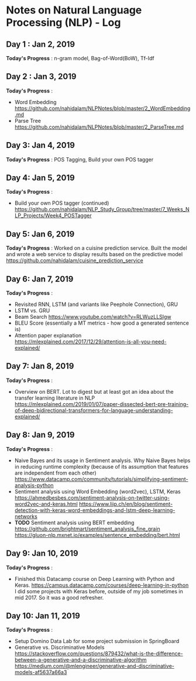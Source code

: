 # Notes on Natural Language Processing (NLP) - Log

## Day 1 : Jan 2, 2019

**Today's Progress** : n-gram model, Bag-of-Word(BoW), Tf-Idf

## Day 2 : Jan 3, 2019

**Today's Progress** :
- Word Embedding https://github.com/nahidalam/NLPNotes/blob/master/2_WordEmbedding.md
- Parse Tree https://github.com/nahidalam/NLPNotes/blob/master/2_ParseTree.md

## Day 3: Jan 4, 2019

**Today's Progress** : POS Tagging, Build your own POS tagger

## Day 4: Jan 5, 2019
**Today's Progress** :
- Build your own POS tagger (continued) https://github.com/nahidalam/NLP_Study_Group/tree/master/7_Weeks_NLP_Projects/Week4_POSTagger

## Day 5: Jan 6, 2019
**Today's Progress** : Worked on a cuisine prediction service. Built the model and wrote a web service to display results based on the predictive model https://github.com/nahidalam/cuisine_prediction_service

## Day 6: Jan 7, 2019
**Today's Progress** :

- Revisited RNN, LSTM (and variants like Peephole Connection), GRU
- LSTM vs. GRU
- Beam Search https://www.youtube.com/watch?v=RLWuzLLSIgw
- BLEU Score (essentially a MT metrics - how good a generated sentence is)
- Attention paper explanation https://mlexplained.com/2017/12/29/attention-is-all-you-need-explained/

## Day 7: Jan 8, 2019
**Today's Progress** :
- Overview on BERT. Lot to digest but at least got an idea about the transfer learning literature in NLP https://mlexplained.com/2019/01/07/paper-dissected-bert-pre-training-of-deep-bidirectional-transformers-for-language-understanding-explained/

## Day 8: Jan 9, 2019
**Today's Progress** :
- Naive Bayes and its usage in Sentiment analysis. Why Naive Bayes helps in reducing runtime complexity (because of its assumption that features are independent from each other) https://www.datacamp.com/community/tutorials/simplifying-sentiment-analysis-python
- Sentiment analysis using Word Embedding (word2vec), LSTM, Keras  https://ahmedbesbes.com/sentiment-analysis-on-twitter-using-word2vec-and-keras.html
https://www.liip.ch/en/blog/sentiment-detection-with-keras-word-embeddings-and-lstm-deep-learning-networks
- **TODO** Sentiment analysis using BERT embedding https://github.com/brightmart/sentiment_analysis_fine_grain
https://gluon-nlp.mxnet.io/examples/sentence_embedding/bert.html

## Day 9: Jan 10, 2019
**Today's Progress** :
- Finished this Datacamp course on Deep Learning with Python and Keras. https://campus.datacamp.com/courses/deep-learning-in-python
I did some projects with Keras before, outside of my job sometimes in mid 2017. So it was a good refresher.

## Day 10: Jan 11, 2019
**Today's Progress** :
- Setup Domino Data Lab for some project submission in SpringBoard
- Generative vs. Discriminative Models
https://stackoverflow.com/questions/879432/what-is-the-difference-between-a-generative-and-a-discriminative-algorithm
https://medium.com/@mlengineer/generative-and-discriminative-models-af5637a66a3
